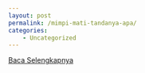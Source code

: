 ```yaml
---
layout: post
permalink: /mimpi-mati-tandanya-apa/
categories:
    - Uncategorized
---
```


[Baca Selengkapnya](/02)